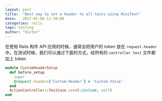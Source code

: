 ```yaml
---
layout: post
title:  "Best way to set a header to all tests using MiniTest"
date:   2017-05-08 11:30:00
categories: rails
tags: testing
author: "Victor"
---
```


在使用 Rails 构件 API 应用的时候，通常会把用户的 token 放在 `request.header` 中。在测试时候，我们可以通过下面的方式，给所有的 `controller test` 文件都加上 token

```ruby
module CustomHeaderSetup                                                       
  def before_setup
    super
    @request.headers['Custom-Header'] = 'Custom Value'
  end
  ActionController::TestCase.send(:include, self)
end
```
